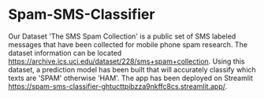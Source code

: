 # Spam-SMS-Classifier
Our Dataset 'The SMS Spam Collection' is a public set of SMS labeled messages that have been collected for mobile phone spam research. The dataset information can be located https://archive.ics.uci.edu/dataset/228/sms+spam+collection. Using this dataset, a prediction model has been built that will accurately classify which texts are 'SPAM' otherwise 'HAM'. The app has been deployed on Streamlit https://spam-sms-classifier-ghtucttpibzza9nkffc8cs.streamlit.app/.
